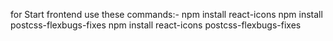 for Start frontend use these commands:-
npm install react-icons
npm install postcss-flexbugs-fixes
npm install react-icons postcss-flexbugs-fixes
